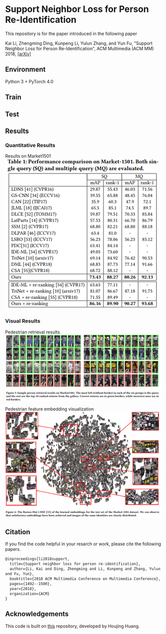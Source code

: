 # Support Neighbor Loss for Person Re-Identification

This repository is for the paper introduced in the following paper

Kai Li, Zhengming Ding, Kunpeng Li, Yulun Zhang, and Yun Fu, "Support Neighbor Loss for Person Re-Identification", ACM Multimedia (ACM MM) 2018, [[arXiv]](https://arxiv.org/abs/1808.06030) 

## Environment
Python 3 + PyTorch 4.0

## Train

## Test

## Results

### Quantitative Results

Results on Market1501
![Retrieval](/figs/quantitative.png)

<!-- Analysis on the impact of gallery size
![Retrieval](/figs/gal_size_analysis.png) -->


### Visual Results

Pedestrian retrieval results
![Retrieval](/figs/retrieval.png)

Pedestrian feature embedding visualization
![Embedding visualization](/figs/embedding.png)

## Citation
If you find the code helpful in your resarch or work, please cite the following papers.
```
@inproceedings{li2018support,
  title={Support neighbor loss for person re-identification},
  author={Li, Kai and Ding, Zhengming and Li, Kunpeng and Zhang, Yulun and Fu, Yun},
  booktitle={2018 ACM Multimedia Conference on Multimedia Conference},
  pages={1492--1500},
  year={2018},
  organization={ACM}
}
```

## Acknowledgements
This code is built on [this](https://github.com/huanghoujing/person-reid-triplet-loss-baseline) repository, developed by Houjing Huang.
